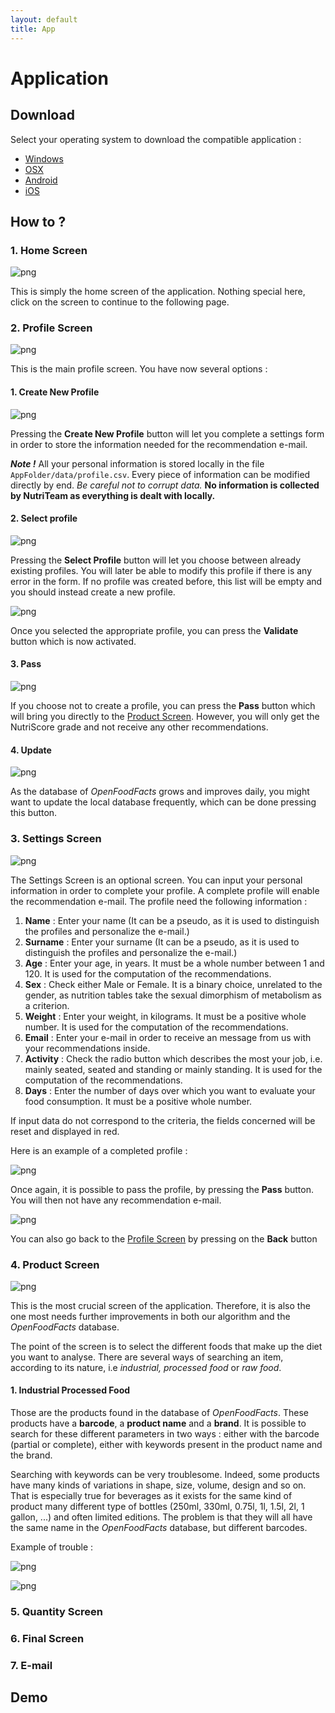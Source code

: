 ```yaml
---
layout: default
title: App
---
```


# Application

## Download

Select your operating system to download  the compatible application :

* [Windows](https://www.youtube.com/watch?v=dQw4w9WgXcQ)
* [OSX](https://www.youtube.com/watch?v=y6120QOlsfU)
* [Android](https://www.youtube.com/watch?v=L_jWHffIx5E)
* [iOS](https://www.youtube.com/watch?v=rvrZJ5C_Nwg)


## How to ?

### 1. Home Screen

![png](./image/screen_home.PNG)

This is simply the home screen of the application. Nothing special here, click on the screen to continue to the following page.

### 2. Profile Screen

![png](./image/screen_profile.PNG)

This is the main profile screen. You have now several options :

#### 1. Create New Profile

![png](./image/screen_profile_new.PNG)

Pressing the **Create New Profile** button will let you complete a settings form in order to store the information needed for the recommendation e-mail.

**_Note !_** All your personal information is stored locally in the file `AppFolder/data/profile.csv`. Every piece of information can be modified directly by end. *Be careful not to corrupt data.* **No information is collected by NutriTeam as everything is dealt with locally.**

#### 2. Select profile

![png](./image/screen_profile_select.PNG)

Pressing the **Select Profile** button will let you choose between already existing profiles. You will later be able to modify this profile if there is any error in the form. If no profile was created before, this list will be empty and you should instead create a new profile.

![png](./image/screen_profile_select_validate.PNG)

Once you selected the appropriate profile, you can press the **Validate** button which is now activated.

#### 3. Pass

![png](./image/screen_profile_pass.PNG)

If you choose not to create a profile, you can press the **Pass** button which will bring you directly to the [Product Screen](###-4.-product-screen). However, you will only get the NutriScore grade and not receive any other recommendations.

#### 4. Update

![png](./image/screen_profile_update.PNG)

As the database of *OpenFoodFacts* grows and improves daily, you might want to update the local database frequently, which can be done pressing this button.

### 3. Settings Screen

![png](./image/screen_settings.PNG)

The Settings Screen is an optional screen. You can input your personal information in order to complete your profile. A complete profile will enable the recommendation e-mail.
The profile need the following information :
1. **Name** : Enter your name (It can be a pseudo, as it is used to distinguish the profiles and personalize the e-mail.)
2. **Surname** : Enter your surname (It can be a pseudo, as it is used to distinguish the profiles and personalize the e-mail.)
3. **Age** : Enter your age, in years. It must be a whole number between 1 and 120. It is used for the computation of the recommendations.
4. **Sex** : Check either Male or Female. It is a binary choice, unrelated to the gender, as nutrition tables take the sexual dimorphism of metabolism as a criterion.
5. **Weight** : Enter your weight, in kilograms. It must be a positive whole number. It is used for the computation of the recommendations.
6. **Email** : Enter your e-mail in order to receive an message from us with your recommendations inside.
7. **Activity** : Check the radio button which describes the most your job, i.e. mainly seated, seated and standing or mainly standing. It is used for the computation of the recommendations.
8. **Days** : Enter the number of days over which you want to evaluate your food consumption. It must be a positive whole number.

If input data do not correspond to the criteria, the fields concerned will be reset and displayed in red.

Here is an example of a completed profile :

![png](./image/screen_settings_profile.PNG)

Once again, it is possible to pass the profile, by pressing the **Pass** button. You will then not have any recommendation e-mail.

![png](./image/screen_settings_pass.PNG)

You can also go back to the [Profile Screen](###-2.-profile-screen) by pressing on the **Back** button

### 4. Product Screen

![png](./image/screen_profile.PNG)

This is the most crucial screen of the application. Therefore, it is also the one most needs further improvements in both our algorithm and the *OpenFoodFacts* database.

The point of the screen is to select the different foods that make up the diet you want to analyse. There are several ways of searching an item, according to its nature, i.e *industrial, processed food* or *raw food*.

#### 1. Industrial Processed Food

Those are the products found in the database of *OpenFoodFacts*. These products have a **barcode**, a **product name** and a **brand**. It is possible to search for these different parameters in two ways : either with the barcode (partial or complete), either with keywords present in the product name and the brand.

Searching with keywords can be very troublesome. Indeed, some products have many kinds of variations in shape, size, volume, design and so on. That is especially true for beverages as it exists for the same kind of product many different type of bottles (250ml, 330ml, 0.75l, 1l, 1.5l, 2l, 1 gallon, ...) and often limited editions. The problem is that they will all have the same name in the *OpenFoodFacts* database, but different barcodes.

Example of trouble :

![png](./image/screen_profile_coca.PNG)









![png](./image/screen_profile_name.PNG)






### 5. Quantity Screen


### 6. Final Screen



### 7. E-mail


## Demo
